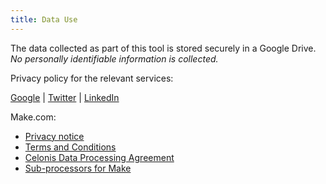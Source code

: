 ```yaml
---
title: Data Use
---
```

The data collected as part of this tool is stored securely in a Google Drive.  
*No personally identifiable information is collected.*

Privacy policy for the relevant services:  

[Google](https://policies.google.com/privacy) | [Twitter](https://twitter.com/en/privacy) | [LinkedIn](https://www.linkedin.com/legal/privacy-policy)

Make.com: 
- [Privacy notice](https://www.make.com/en/privacy-notice)
- [Terms and Conditions](https://www.make.com/en/terms-and-conditions)  
- [Celonis Data Processing Agreement](https://www.make.com/data-processing-agreement)  
- [Sub-processors for Make](https://www.make.com/sub-processors.pdf)